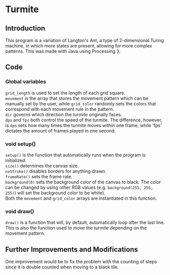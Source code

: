 # Turmite

## Introduction
This program is a variation of Langton's Ant, a type of 2-dimensional Turing machine, in which more states are present, allowing for more complex patterns. This was made with Java using Processing 3.

## Code
### Global variables
`grid_length` is used to set the length of each grid square.  
`movement` is the array that stores the movement pattern which can be manually set by the user, while `grid_color` randomly sets the colors that correspond with each movement rule in the pattern.  
`dir` governs which direction the turmite originally faces.  
`dps` and `fps` both control the speed of the turmite. The difference, however, is `dps` sets how many times the turmite moves within one frame, while 'fps' dictates the amount of frames played in one second.

### void setup()
`setup()` is the function that automatically runs when the program is initialized.  
`size()` determines the canvas size.  
`noStroke()` disables borders for anything drawn.  
`frameRate()` sets the frame rate.  
`background(0)` sets the background color of the canvas to black. The color can be changed by using other RGB values (e.g. `background(255, 255, 255)`) will set the background color to be white).  
Both the `movement` and `grid_color` arrays are instantiated in this function.

### void draw()
`draw()` is a function that will, by default, automatically loop after the last line. This is also the function used to move the turmite depending on the movement pattern.

## Further Improvements and Modifications
One improvement would be to fix the problem with the counting of steps since it is double counted when moving to a black tile.